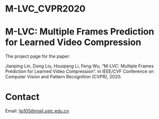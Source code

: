 # M-LVC_CVPR2020
# M-LVC: Multiple Frames Prediction for Learned Video Compression

The project page for the paper:

Jianping Lin, Dong Liu, Houqiang Li, Feng Wu, “M-LVC: Multiple Frames Prediction for Learned Video Compression”. in IEEE/CVF Conference on Computer Vision and Pattern Recognition (CVPR), 2020.

# Contact
Email: ljp105@mail.ustc.edu.cn
